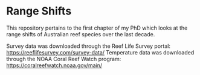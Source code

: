 # Range Shifts
This repository pertains to the first chapter of my PhD which looks at the range shifts of Australian reef species over the last decade.

Survey data was downloaded through the Reef Life Survey portal: https://reeflifesurvey.com/survey-data/
Temperature data was downloaded through the NOAA Coral Reef Watch program: https://coralreefwatch.noaa.gov/main/
